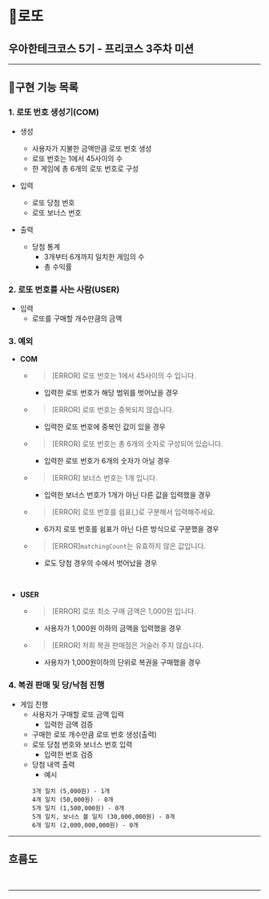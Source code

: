 # 🎰로또
## 우아한테크코스 5기 - 프리코스 3주차 미션

---
## 📑구현 기능 목록

### 1. 로또 번호 생성기(COM)
* 생성
    * 사용자가 지불한 금액만큼 로또 번호 생성
    * 로또 번호는 1에서 45사이의 수
    * 한 게임에 총 6개의 로또 번호로 구성


* 입력
    * 로또 당첨 번호
    * 로또 보너스 번호


* 출력
  * 당첨 통계
    * 3개부터 6개까지 일치한 게임의 수
    * 총 수익률

### 2. 로또 번호를 사는 사람(USER)
* 입력 
  * 로또를 구매할 개수만큼의 금액


### 3. 예외
* **COM**
  * >[ERROR] 로또 번호는 1에서 45사이의 수 입니다.
    * 입력한 로또 번호가 해당 범위를 벗어났을 경우
  * >[ERROR] 로또 번호는 중복되지 않습니다.
    * 입력한 로또 번호에 중복인 값이 있을 경우
  * >[ERROR] 로또 번호는 총 6개의 숫자로 구성되어 있습니다.
    * 입력한 로또 번호가 6개의 숫자가 아닐 경우
  * >[ERROR] 보너스 번호는 1개 입니다.
    * 입력한 보너스 번호가 1개가 아닌 다른 값을 입력했을 경우
  * >[ERROR] 로또 번호를 쉽표(,)로 구분해서 입력해주세요.
    * 6가지 로또 번호를 쉼표가 아닌 다른 방식으로 구분했을 경우
  * >[ERROR]`matchingCount`는 유효하지 않은 값입니다.
    * 로도 당첨 경우의 수에서 벗어났을 경우

<br>

* **USER**
  * >[ERROR] 로또 최소 구매 금액은 1,000원 입니다.
    * 사용자가 1,000원 이하의 금액을 입력했을 경우
  * >[ERROR] 저희 복권 판매점은 거슬러 주지 않습니다.
    * 사용자가 1,000원이하의 단위로 복권을 구매했을 경우

### 4. 복권 판매 및 당/낙첨 진행
* 게임 진행
    * 사용자가 구매할 로또 금액 입력
        * 입력한 금액 검증
    * 구매한 로또 개수만큼 로또 번호 생성(출력)
    * 로또 당첨 번호와 보너스 번호 입력
      * 입력한 번호 검증
    * 당첨 내역 출력
      * 예시
      ```
      3개 일치 (5,000원) - 1개
      4개 일치 (50,000원) - 0개
      5개 일치 (1,500,000원) - 0개
      5개 일치, 보너스 볼 일치 (30,000,000원) - 0개
      6개 일치 (2,000,000,000원) - 0개
      ```

---
## 흐름도

<br>

---
